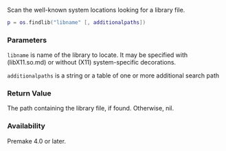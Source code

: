 Scan the well-known system locations looking for a library file.

```lua
p = os.findlib("libname" [, additionalpaths])
```

### Parameters ###

`libname` is name of the library to locate. It may be specified with (libX11.so.md) or without (X11) system-specific decorations.

`additionalpaths` is a string or a table of one or more additional search path
### Return Value ###

The path containing the library file, if found. Otherwise, nil.


### Availability ###

Premake 4.0 or later.
